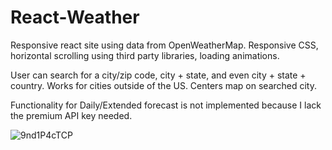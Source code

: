 
# React-Weather
Responsive react site using data from OpenWeatherMap. Responsive CSS, horizontal scrolling using third party libraries, loading animations.

User can search for a city/zip code, city + state, and even city + state + country. Works for cities outside of the US. Centers map on searched city. 

Functionality for Daily/Extended forecast is not implemented because I lack the premium API key needed.

![9nd1P4cTCP](https://user-images.githubusercontent.com/63132397/159801525-98b125f6-fe6d-4c3e-ba3f-ce856f11c816.gif)
